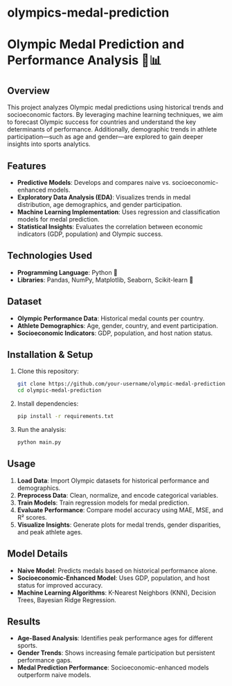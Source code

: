 # olympics-medal-prediction

# Olympic Medal Prediction and Performance Analysis 🏅📊

## Overview
This project analyzes Olympic medal predictions using historical trends and socioeconomic factors. By leveraging machine learning techniques, we aim to forecast Olympic success for countries and understand the key determinants of performance. Additionally, demographic trends in athlete participation—such as age and gender—are explored to gain deeper insights into sports analytics.

## Features
- **Predictive Models**: Develops and compares naive vs. socioeconomic-enhanced models.
- **Exploratory Data Analysis (EDA)**: Visualizes trends in medal distribution, age demographics, and gender participation.
- **Machine Learning Implementation**: Uses regression and classification models for medal prediction.
- **Statistical Insights**: Evaluates the correlation between economic indicators (GDP, population) and Olympic success.

## Technologies Used
- **Programming Language**: Python 🐍
- **Libraries**: Pandas, NumPy, Matplotlib, Seaborn, Scikit-learn 🤖

## Dataset
- **Olympic Performance Data**: Historical medal counts per country.
- **Athlete Demographics**: Age, gender, country, and event participation.
- **Socioeconomic Indicators**: GDP, population, and host nation status.

## Installation & Setup
1. Clone this repository:
   ```sh
   git clone https://github.com/your-username/olympic-medal-prediction.git
   cd olympic-medal-prediction
   ```
2. Install dependencies:
   ```sh
   pip install -r requirements.txt
   ```
3. Run the analysis:
   ```sh
   python main.py
   ```

## Usage
1. **Load Data**: Import Olympic datasets for historical performance and demographics.
2. **Preprocess Data**: Clean, normalize, and encode categorical variables.
3. **Train Models**: Train regression models for medal prediction.
4. **Evaluate Performance**: Compare model accuracy using MAE, MSE, and R² scores.
5. **Visualize Insights**: Generate plots for medal trends, gender disparities, and peak athlete ages.

## Model Details
- **Naive Model**: Predicts medals based on historical performance alone.
- **Socioeconomic-Enhanced Model**: Uses GDP, population, and host status for improved accuracy.
- **Machine Learning Algorithms**: K-Nearest Neighbors (KNN), Decision Trees, Bayesian Ridge Regression.

## Results
- **Age-Based Analysis**: Identifies peak performance ages for different sports.
- **Gender Trends**: Shows increasing female participation but persistent performance gaps.
- **Medal Prediction Performance**: Socioeconomic-enhanced models outperform naive models.
